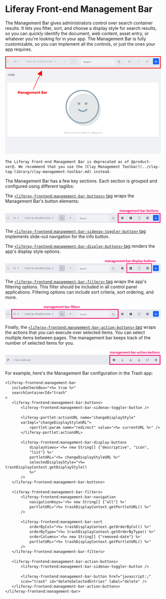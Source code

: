 # Liferay Front-end Management Bar

The Management Bar gives administrators control over search container results. It lets you filter, sort, and choose a display style for search results, so you can quickly identify the document, web content, asset entry, or whatever you're looking for in your app. The Management Bar is fully customizable, so you can implement all the controls, or just the ones your app requires. 

![The Management Bar lets the user customize how the app displays content.](./liferay-frontend-management-bar/images/01.png)

```{note}
The Liferay Front-end Management Bar is deprecated as of @product-ver@. We recommend that you use the [Clay Management Toolbar](../clay-tag-library/clay-management-toolbar.md) instead.
```

The Management Bar has a few key sections. Each section is grouped and configured using different taglibs:

The [`<liferay-frontend:management-bar-buttons>` tag](https://docs.liferay.com/dxp/apps/foundation/latest/taglibdocs/liferay-frontend/management-bar-buttons.html) wraps the Management Bar's button elements:

![The `management-bar-buttons` tag contains the Management Bar's main buttons.](./liferay-frontend-management-bar/images/02.png)

The [`<liferay-frontend:management-bar-sidenav-toggler-button>` tag](https://docs.liferay.com/dxp/apps/foundation/latest/taglibdocs/liferay-frontend/management-bar-sidenav-toggler-button.html)  implements slide-out navigation for the info button.

The [`<liferay-frontend:management-bar-display-buttons>` tag](https://docs.liferay.com/dxp/apps/foundation/latest/taglibdocs/liferay-frontend/management-bar-display-buttons.html) renders the app's display style options.

![The `management-bar-display-buttons` tag contains the content's display options.](./liferay-frontend-management-bar/images/03.png)

The [`<liferay-frontend:management-bar-filters>` tag](https://docs.liferay.com/dxp/apps/foundation/latest/taglibdocs/liferay-frontend/management-bar-filters.html) wraps the app's filtering options. This filter should be included in all control  panel applications. Filtering options can include sort criteria, sort ordering, and more. 

![The `management-bar-filters` tag contains the content filtering options.](./liferay-frontend-management-bar/images/04.png)

Finally, the [`<liferay-frontend:management-bar-action-buttons>` tag](https://docs.liferay.com/dxp/apps/foundation/latest/taglibdocs/liferay-frontend/management-bar-action-buttons.html) wraps the actions that you can execute over selected items. You can select multiple items between pages. The management bar keeps track of the number of selected items for you. 

![The management bar keeps track of the items selected and displays the actions to execute on them.](./liferay-frontend-management-bar/images/05.png)

For example, here's the Management Bar configuration in the Trash app:

```markup
<liferay-frontend:management-bar
   includeCheckBox="<%= true %>"
   searchContainerId="trash"
>
   <liferay-frontend:management-bar-buttons>
       <liferay-frontend:management-bar-sidenav-toggler-button />

       <liferay-portlet:actionURL name="changeDisplayStyle"
       varImpl="changeDisplayStyleURL">
           <portlet:param name="redirect" value="<%= currentURL %>" />
       </liferay-portlet:actionURL>

       <liferay-frontend:management-bar-display-buttons
           displayViews='<%= new String[] {"descriptive", "icon",
           "list"} %>'
           portletURL="<%= changeDisplayStyleURL %>"
           selectedDisplayStyle="<%= trashDisplayContext.getDisplayStyle()
           %>"
       />
   </liferay-frontend:management-bar-buttons>

   <liferay-frontend:management-bar-filters>
       <liferay-frontend:management-bar-navigation
           navigationKeys='<%= new String[] {"all"} %>'
           portletURL="<%= trashDisplayContext.getPortletURL() %>"
       />

       <liferay-frontend:management-bar-sort
           orderByCol="<%= trashDisplayContext.getOrderByCol() %>"
           orderByType="<%= trashDisplayContext.getOrderByType() %>"
           orderColumns='<%= new String[] {"removed-date"} %>'
           portletURL="<%= trashDisplayContext.getPortletURL() %>"
       />
   </liferay-frontend:management-bar-filters>

   <liferay-frontend:management-bar-action-buttons>
       <liferay-frontend:management-bar-sidenav-toggler-button />

       <liferay-frontend:management-bar-button href="javascript:;"
       icon="trash" id="deleteSelectedEntries" label="delete" />
   </liferay-frontend:management-bar-action-buttons>
</liferay-frontend:management-bar>
```